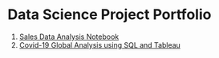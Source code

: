 # Data Science Project Portfolio

1. [Sales Data Analysis Notebook](/sales-analysis/sales_analysis_2019.ipynb)
2. [Covid-19 Global Analysis using SQL and Tableau](/covid-19-analysis-report/README.md)
